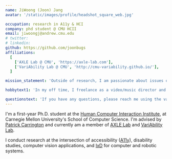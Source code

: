 ```yaml
---
name: JiWoong (Joon) Jang
avatar: '/static/images/profile/headshot_square_web.jpg'

occupation: research in A11y & HCI
company: phd student @ CMU HCII
email: jiwoongj@andrew.cmu.edu
# twitter:
# linkedin:
github: https://github.com/joonbugs
affiliations:
  [
    ['AXLE Lab @ CMU', 'https://axle-lab.com'],
    ['VariAbility Lab @ CMU', 'http://cmu-variability.github.io/'],
  ]

mission_statement: 'Outside of research, I am passionate about issues of equitable access for persons with disabilities, particularly with education. If you self-identify as a person with a disability and are thinking about issues of academic access for pwd or starting research, please reach out!'

hobbytext1: 'In my off time, I freelance as a video/music director and producer and play a mix of drums and piano.'

questionstext: 'If you have any questions, please reach me using the various links around the page/site. (If you notice that this website is inaccessible, please do ping! TIA~)'
---
```


I'm a first-year Ph.D. student at the [Human Computer Interaction Institute](https://hcii.cmu.edu), at Carnegie Mellon University's School of Computer Science. I'm advised by [Patrick Carrington](patrickcarrington.com) and currently am a member of [AXLE Lab](https://axle-lab.com) and [VariAbility Lab](https://cmu-variability.github.io/).

I conduct research at the intersection of accessibility ([A11y](https://www.a11yproject.com)), disability studies, computer vision applications, and [IxD](https://en.wikipedia.org/wiki/Interaction_design) for computer and robotic systems.
